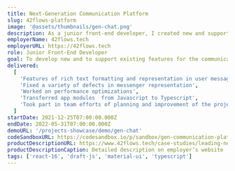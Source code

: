 ```yaml
---
title: Next-Generation Communication Platform
slug: 42flows-platform
image: '@assets/thumbnails/gen-chat.png'
description: As a junior front-end developer, I created new and supported existing features for the communication platform as a part of scrum full-stack team.
employerName: 42flows.tech
employerURL: https://42flows.tech
role: Junior Front-End Developer
goal: To develop new and to support existing features for the communication platform as a part of scrum full-stack team.
delivered:
  [
    'Features of rich text formatting and representation in user messages with emphasis on fast and convenient user input (using Draft-js libraries)',
    'Fixed a variety of defects in messenger representation',
    'Worked on performance optimizations',
    'Transferred app modules  from Javascript to Typescript',
    'Took part in team efforts of planning and improvement of the project',
  ]
startDate: 2021-12-25T07:00:00.000Z
endDate: 2022-05-31T07:00:00.000Z
demoURL: '/projects-showcase/demo/gen-chat'
codeSandboxURL: https://codesandbox.io/p/sandbox/gen-communication-platform-956vsc?file=%2FREADME.md%3A29%2C1&embed=1
productDescriptionURL: https://www.42flows.tech/case-studies/leading-next-generation-universal-communication-platform-that-saves-money/
productDescriptionCaption: Detailed description on employer’s website
tags: ['react-16', 'draft-js', 'material-ui', 'typescript']
---
```

